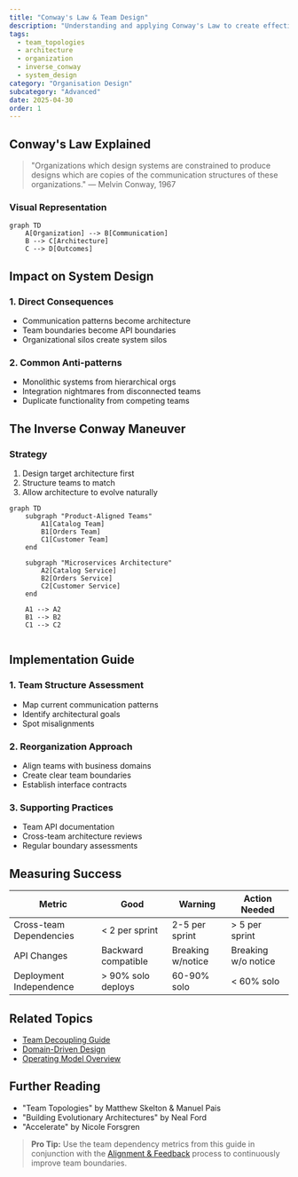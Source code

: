 ```yaml
---
title: "Conway's Law & Team Design"
description: "Understanding and applying Conway's Law to create effective team structures that promote good architecture and system design."
tags:
  - team_topologies
  - architecture
  - organization
  - inverse_conway
  - system_design
category: "Organisation Design"
subcategory: "Advanced"
date: 2025-04-30
order: 1
---
```


## Conway's Law Explained

> "Organizations which design systems are constrained to produce designs which are copies of the communication structures of these organizations."
> — Melvin Conway, 1967

### Visual Representation

```mermaid
graph TD
    A[Organization] --> B[Communication]
    B --> C[Architecture]
    C --> D[Outcomes]
```

## Impact on System Design

### 1. Direct Consequences
- Communication patterns become architecture
- Team boundaries become API boundaries
- Organizational silos create system silos

### 2. Common Anti-patterns
- Monolithic systems from hierarchical orgs
- Integration nightmares from disconnected teams
- Duplicate functionality from competing teams

## The Inverse Conway Maneuver

### Strategy
1. Design target architecture first
2. Structure teams to match
3. Allow architecture to evolve naturally

```mermaid
graph TD
    subgraph "Product-Aligned Teams"
        A1[Catalog Team]
        B1[Orders Team]
        C1[Customer Team]
    end
    
    subgraph "Microservices Architecture"
        A2[Catalog Service]
        B2[Orders Service]
        C2[Customer Service]
    end
    
    A1 --> A2
    B1 --> B2
    C1 --> C2
    
```

## Implementation Guide

### 1. Team Structure Assessment
- Map current communication patterns
- Identify architectural goals
- Spot misalignments

### 2. Reorganization Approach
- Align teams with business domains
- Create clear team boundaries
- Establish interface contracts

### 3. Supporting Practices
- Team API documentation
- Cross-team architecture reviews
- Regular boundary assessments

## Measuring Success

| Metric | Good | Warning | Action Needed |
|--------|------|---------|---------------|
| Cross-team Dependencies | < 2 per sprint | 2-5 per sprint | > 5 per sprint |
| API Changes | Backward compatible | Breaking w/notice | Breaking w/o notice |
| Deployment Independence | > 90% solo deploys | 60-90% solo | < 60% solo |

## Related Topics
- [Team Decoupling Guide](decoupling_teams)
- [Domain-Driven Design](../core-elements/organization-ddd)
- [Operating Model Overview](../operating-model-framework)

## Further Reading
- "Team Topologies" by Matthew Skelton & Manuel Pais
- "Building Evolutionary Architectures" by Neal Ford
- "Accelerate" by Nicole Forsgren

> **Pro Tip:** Use the team dependency metrics from this guide in conjunction with the [Alignment & Feedback](../optimization/alignment-feedback) process to continuously improve team boundaries.
